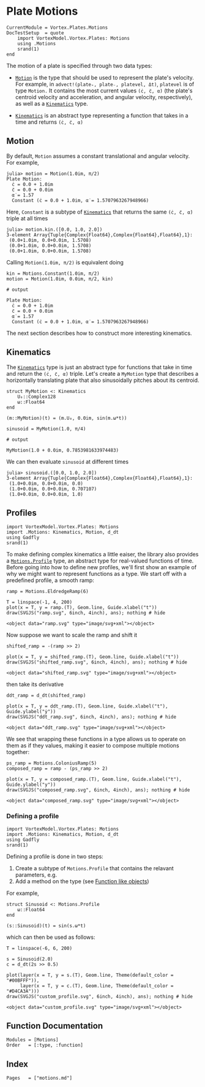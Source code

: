 # Plate Motions

```@meta
CurrentModule = Vortex.Plates.Motions
DocTestSetup  = quote
    import VortexModel.Vortex.Plates: Motions
    using .Motions
    srand(1)
end
```

The motion of a plate is specified through two data types:
- [`Motion`](@ref) is the type that should be used to represent the
  plate's velocity.  For example, in `advect!(plate₊, plate₋,
  platevel, Δt)`, `platevel` is of type `Motion.` It contains the most
  current values `(ċ, c̈, α̇)` (the plate's centroid velocity and
  acceleration, and angular velocity, respectively), as well as a
  [`Kinematics`](@ref) type.

- [`Kinematics`](@ref) is an abstract type representing a function
  that takes in a time and returns `(ċ, c̈, α̇)`

## Motion

By default, `Motion` assumes a constant translational and angular velocity.
For example,
```jldoctest constant
julia> motion = Motion(1.0im, π/2)
Plate Motion:
  ċ = 0.0 + 1.0im
  c̈ = 0.0 + 0.0im
  α̇ = 1.57
  Constant (ċ = 0.0 + 1.0im, α̇ = 1.5707963267948966)
```
Here, `Constant` is a subtype of [`Kinematics`](@ref) that returns the same `(ċ, c̈, α̇)` triple at all times
```jldoctest constant
julia> motion.kin.([0.0, 1.0, 2.0])
3-element Array{Tuple{Complex{Float64},Complex{Float64},Float64},1}:
 (0.0+1.0im, 0.0+0.0im, 1.5708)
 (0.0+1.0im, 0.0+0.0im, 1.5708)
 (0.0+1.0im, 0.0+0.0im, 1.5708)
```
Calling `Motion(1.0im, π/2)` is equivalent doing
```jldoctest
kin = Motions.Constant(1.0im, π/2)
motion = Motion(1.0im, 0.0im, π/2, kin)

# output

Plate Motion:
  ċ = 0.0 + 1.0im
  c̈ = 0.0 + 0.0im
  α̇ = 1.57
  Constant (ċ = 0.0 + 1.0im, α̇ = 1.5707963267948966)
```
The next section describes how to construct more interesting kinematics.

## Kinematics

The [`Kinematics`](@ref) type is just an abstract type for functions
that take in time and return the `(ċ, c̈, α̇)` triple.  Let's create a
`MyMotion` type that describes a horizontally translating plate that
also sinusoidally pitches about its centroid.
```jldoctest sinusoidal
struct MyMotion <: Kinematics
    U₀::Complex128
    ω::Float64
end

(m::MyMotion)(t) = (m.U₀, 0.0im, sin(m.ω*t))

sinusoid = MyMotion(1.0, π/4)

# output

MyMotion(1.0 + 0.0im, 0.7853981633974483)
```
We can then evaluate `sinusoid` at different times
```jldoctest sinusoidal
julia> sinusoid.([0.0, 1.0, 2.0])
3-element Array{Tuple{Complex{Float64},Complex{Float64},Float64},1}:
 (1.0+0.0im, 0.0+0.0im, 0.0)
 (1.0+0.0im, 0.0+0.0im, 0.707107)
 (1.0+0.0im, 0.0+0.0im, 1.0)
```

## Profiles

```@setup ramp
import VortexModel.Vortex.Plates: Motions
import .Motions: Kinematics, Motion, d_dt
using Gadfly
srand(1)
```
To make defining complex kinematics a little eaiser, the library also
provides a [`Motions.Profile`](@ref) type, an abstract type for
real-valued functions of time.
Before going into how to define new profiles, we'll first show an
example of why we might want to represent functions as a type.
We start off with a predefined profile, a smooth ramp:
```@example ramp
ramp = Motions.EldredgeRamp(6)

T = linspace(-1, 4, 200)
plot(x = T, y = ramp.(T), Geom.line, Guide.xlabel("t"))
draw(SVGJS("ramp.svg", 6inch, 4inch), ans); nothing # hide
```
```@raw html
<object data="ramp.svg" type="image/svg+xml"></object>
```
Now suppose we want to scale the ramp and shift it
```@example ramp
shifted_ramp = -(ramp >> 2)

plot(x = T, y = shifted_ramp.(T), Geom.line, Guide.xlabel("t"))
draw(SVGJS("shifted_ramp.svg", 6inch, 4inch), ans); nothing # hide
```
```@raw html
<object data="shifted_ramp.svg" type="image/svg+xml"></object>
```
then take its derivative
```@example ramp
ddt_ramp = d_dt(shifted_ramp)

plot(x = T, y = ddt_ramp.(T), Geom.line, Guide.xlabel("t"), Guide.ylabel("ẏ"))
draw(SVGJS("ddt_ramp.svg", 6inch, 4inch), ans); nothing # hide
```
```@raw html
<object data="ddt_ramp.svg" type="image/svg+xml"></object>
```
We see that wrapping these functions in a type allows us to operate on
them as if they values, making it easier to compose multiple motions together:
```@example ramp
ps_ramp = Motions.ColoniusRamp(5)
composed_ramp = ramp - (ps_ramp >> 2)

plot(x = T, y = composed_ramp.(T), Geom.line, Guide.xlabel("t"), Guide.ylabel("y"))
draw(SVGJS("composed_ramp.svg", 6inch, 4inch), ans); nothing # hide
```
```@raw html
<object data="composed_ramp.svg" type="image/svg+xml"></object>
```

### Defining a profile

```@setup custom_profile
import VortexModel.Vortex.Plates: Motions
import .Motions: Kinematics, Motion, d_dt
using Gadfly
srand(1)
```

Defining a profile is done in two steps:

1. Create a subtype of `Motions.Profile` that contains the relavant parameters, e.g.
2. Add a method on the type (see [Function like objects](https://docs.julialang.org/en/stable/manual/methods/#Function-like-objects-1))

For example,
```@example custom_profile
struct Sinusoid <: Motions.Profile
    ω::Float64
end

(s::Sinusoid)(t) = sin(s.ω*t)
```
which can then be used as follows:
```@example custom_profile
T = linspace(-6, 6, 200)

s = Sinusoid(2.0)
c = d_dt(2s >> 0.5)

plot(layer(x = T, y = s.(T), Geom.line, Theme(default_color = "#00BFFF")),
     layer(x = T, y = c.(T), Geom.line, Theme(default_color = "#D4CA3A")))
draw(SVGJS("custom_profile.svg", 6inch, 4inch), ans); nothing # hide
```
```@raw html
<object data="custom_profile.svg" type="image/svg+xml"></object>
```

## Function Documentation

```@autodocs
Modules = [Motions]
Order   = [:type, :function]
```

## Index

```@index
Pages   = ["motions.md"]
```
